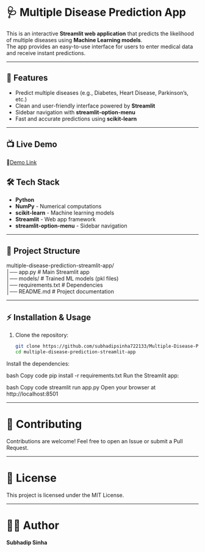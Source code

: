 # 🩺 Multiple Disease Prediction App

This is an interactive **Streamlit web application** that predicts the likelihood of multiple diseases using **Machine Learning models**.  
The app provides an easy-to-use interface for users to enter medical data and receive instant predictions.

---

## 🚀 Features
- Predict multiple diseases (e.g., Diabetes, Heart Disease, Parkinson’s, etc.)
- Clean and user-friendly interface powered by **Streamlit**
- Sidebar navigation with **streamlit-option-menu**
- Fast and accurate predictions using **scikit-learn**

---
## 📺 Live Demo 
🔗[Demo Link](https://multiple-disease-prediction-eow7qwkclzfe3c7a92j5ga.streamlit.app/)


## 🛠️ Tech Stack
- **Python**
- **NumPy** - Numerical computations  
- **scikit-learn** - Machine learning models  
- **Streamlit** - Web app framework  
- **streamlit-option-menu** - Sidebar navigation  

---

## 📂 Project Structure
multiple-disease-prediction-streamlit-app/<br>
│── app.py # Main Streamlit app<br>
│── models/ # Trained ML models (pkl files)<br>
│── requirements.txt # Dependencies<br>
│── README.md # Project documentation<br>

---

## ⚡ Installation & Usage
1. Clone the repository:
   ```bash
   git clone https://github.com/subhadipsinha722133/Multiple-Disease-Prediction.git
   cd multiple-disease-prediction-streamlit-app
Install the dependencies:

bash
Copy code
pip install -r requirements.txt
Run the Streamlit app:

bash
Copy code
streamlit run app.py
Open your browser at http://localhost:8501

---

# 🤝 Contributing
Contributions are welcome!
Feel free to open an Issue or submit a Pull Request.

---

# 📜 License
This project is licensed under the MIT License.

---

# 👨‍💻 Author

**Subhadip Sinha**


